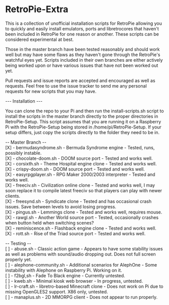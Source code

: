 # RetroPie-Extra

This is a collection of unofficial installation scripts for RetroPie allowing you to quickly and easily install emulators, ports and libretrocores that haven't been 
included in RetroPie for one reason or another. These scripts can be considered experimental at best. 

Those in the master branch have been tested reasonably and should work well but may have some flaws as they haven't gone through the RetroPie's watchful eyes yet. 
Scripts included in their own branches are either actively being worked upon or have various issues that have not been worked out yet.

Pull requests and issue reports are accepted and encouraged as well as requests. Feel free to use the issue tracker to send me any personal requests for new scripts
that you may have.

--- Installation ---

You can clone the repo to your Pi and then run the install-scripts.sh script to install the scripts in the master branch directly to the proper directories in RetroPie-Setup.
This script assumes that you are running it on a Raspberry Pi with the RetroPie-Setup being stored in /home/pi/RetroPie-Setup. If your setup differs, just copy the scripts
directly to the folder they need to be in.


-- Master Branch --  
[X] - bermudasyndrome.sh - Bermuda Syndrome engine - Tested, runs, possibly instable.  
[X] - chocolate-doom.sh - DOOM source port - Tested and works well.  
[X] - corsixth.sh - Theme Hospital engine clone - Tested and works well.  
[X] - crispy-doom.sh - DOOM source port - Tested and works well.  
[X] - easyrpgplayer.sh - RPG Maker 2000/2003 interpreter - Tested and works well.  
[X] - freeciv.sh - Civilization online clone - Tested and works well, I may soon replace it to compile latest freeciv so that players can play with newer clients.  
[X] - freesynd.sh - Syndicate clone - Tested and has occasional crash issues. Save between levels to avoid losing progress.  
[X] - pingus.sh - Lemmings clone - Tested and works well, requires mouse.  
[X] - rawgl.sh - Another World source port - Tested, occasionally crashes when button held when switching scenes?  
[X] - reminiscence.sh - Flashback engine clone - Tested and works well.   
[X] - rott.sh - Rise of the Triad source port - Tested and works well.  

-- Testing --  
[ ] - abuse.sh - Classic action game - Appears to have some stability issues as well as problems with sound/audio dropping out. Does not full screen properly yet.  
[ ] - alephone-community.sh - Additional scenarios for AlephOne - Some instability with Alephone on Raspberry Pi. Working on it.  
[ ] - f2bgl,sh - Fade To Black engine - Currently untested.  
[ ] - kweb.sh - Minimal kiosk web browser - In progress, untested.  
[ ] - lr-craft.sh - libretro-based Minecraft clone - Does not work on Pi due to missing OpenGLES2 support. X86 only, untested.  
[ ] - manaplus.sh - 2D MMORPG client - Does not appear to run properly.  



